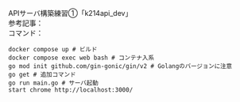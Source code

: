 APIサーバ構築練習①「k214api_dev」  
参考記事：  
コマンド：  
```
docker compose up # ビルド
docker compose exec web bash # コンテナ入系
go mod init github.com/gin-gonic/gin/v2 # Golangのバージョンに注意
go get # 追加コマンド
go run main.go # サーバ起動
start chrome http://localhost:3000/
```
<!--
cd "C:\Users\tatsu_hira_s\Documents\My Repository\myportfolio_k\k_214api_dev\go"; docker compose up -d; docker compose exec web bash; start chrome http://localhost:3000/
go mod init github.com/gin-gonic/gin/v2 && go get && go run main.go
-->